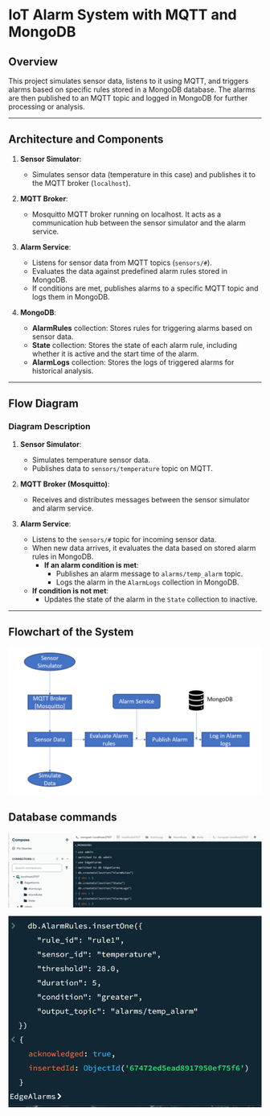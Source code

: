 # IoT Alarm System with MQTT and MongoDB

## **Overview**
This project simulates sensor data, listens to it using MQTT, and triggers alarms based on specific rules stored in a MongoDB database. The alarms are then published to an MQTT topic and logged in MongoDB for further processing or analysis.

---

## **Architecture and Components**

1. **Sensor Simulator**: 
   - Simulates sensor data (temperature in this case) and publishes it to the MQTT broker (`localhost`).
   
2. **MQTT Broker**:
   - Mosquitto MQTT broker running on localhost. It acts as a communication hub between the sensor simulator and the alarm service.
   
3. **Alarm Service**:
   - Listens for sensor data from MQTT topics (`sensors/#`).
   - Evaluates the data against predefined alarm rules stored in MongoDB.
   - If conditions are met, publishes alarms to a specific MQTT topic and logs them in MongoDB.

4. **MongoDB**:
   - **AlarmRules** collection: Stores rules for triggering alarms based on sensor data.
   - **State** collection: Stores the state of each alarm rule, including whether it is active and the start time of the alarm.
   - **AlarmLogs** collection: Stores the logs of triggered alarms for historical analysis.

---

## **Flow Diagram**

### **Diagram Description**
1. **Sensor Simulator**: 
   - Simulates temperature sensor data.
   - Publishes data to `sensors/temperature` topic on MQTT.

2. **MQTT Broker (Mosquitto)**:
   - Receives and distributes messages between the sensor simulator and alarm service.

3. **Alarm Service**: 
   - Listens to the `sensors/#` topic for incoming sensor data.
   - When new data arrives, it evaluates the data based on stored alarm rules in MongoDB.
     - **If an alarm condition is met**:
       - Publishes an alarm message to `alarms/temp_alarm` topic.
       - Logs the alarm in the `AlarmLogs` collection in MongoDB.
   - **If condition is not met**:
     - Updates the state of the alarm in the `State` collection to inactive.

---

## **Flowchart of the System**

![alt text](img/architecture.png)

## **Database commands**

![alt text](img/db.png)

![alt text](img/db_rule.png)

